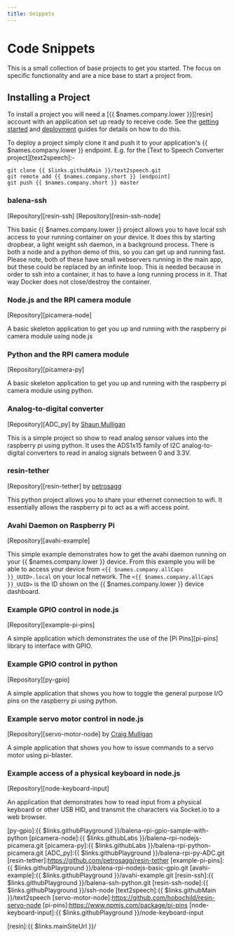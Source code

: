 ```yaml
---
title: Snippets
---
```


# Code Snippets

This is a small collection of base projects to get you started. The focus on specific functionality and are a nice base to start a project from.

## Installing a Project

To install a project you will need a [{{ $names.company.lower }}][resin] account with an
application set up ready to receive code. See the
[getting started][getting-started] and [deployment][deploy] guides for details
on how to do this.

To deploy a project simply clone it and push it to your application's {{ $names.company.lower }}
endpoint. E.g. for the [Text to Speech Converter project][text2speech]:-

```
git clone {{ $links.githubMain }}/text2speech.git
git remote add {{ $names.company.short }} [endpoint]
git push {{ $names.company.short }} master
```


### balena-ssh

[Repository][resin-ssh]
[Repository][resin-ssh-node]

This basic {{ $names.company.lower }} project allows you to have local ssh access to your running container on your device. It does this by starting dropbear, a light weight ssh daemon, in a background process. There is both a node and a python demo of this, so you can get up and running fast. Please note, both of these have small webservers running in the main app, but these could be replaced by an infinite loop. This is needed because in order to ssh into a container, it has to have a long running process in it. That way Docker does not close/destroy the container.

### Node.js and the RPI camera module
[Repository][picamera-node]

A basic skeleton application to get you up and running with the raspberry pi camera module using node.js

### Python and the RPI camera module
[Repository][picamera-py]

A basic skeleton application to get you up and running with the raspberry pi camera module using python.

### Analog-to-digital converter

[Repository][ADC_py] by [Shaun Mulligan][shaun-mulligan]

This is a simple project so show to read analog sensor values into the raspberry pi using python. It uses the ADS1x15 family of I2C analog-to-digital converters to read in analog signals between 0 and 3.3V.

### resin-tether

[Repository][resin-tether] by [petrosagg][petrosagg]

This python project allows you to share your ethernet connection to wifi. It essentially allows the raspberry pi to act as a wifi access point.

### Avahi Daemon on Raspberry Pi

[Repository][avahi-example]

This simple example demonstrates how to get the avahi daemon running on your {{ $names.company.lower }} device. From this example you will be able to access your device from `<{{ $names.company.allCaps }}_UUID>.local` on your local network. The `<{{ $names.company.allCaps }}_UUID>` is the ID shown on the {{ $names.company.lower }} device dashboard.

### Example GPIO control in node.js

[Repository][example-pi-pins]

A simple application which demonstrates the use of the [Pi Pins][pi-pins]
library to interface with GPIO.

### Example GPIO control in python

[Repository][py-gpio]

A simple application that shows you how to toggle the general purpose I/O pins on the raspberry pi using python.

### Example servo motor control in node.js

[Repository][servo-motor-node] by [Craig Mulligan][craig-mulligan]

A simple application that shows you how to issue commands to a servo motor using pi-blaster.

### Example access of a physical keyboard in node.js

[Repository][node-keyboard-input]

An application that demonstrates how to read input from a physical keyboard or other USB HID, and transmit the characters via Socket.io to a web browser.


<!-- ###Code Snippets Links -->

[py-gpio]:{{ $links.githubPlayground }}/balena-rpi-gpio-sample-with-python
[picamera-node]:{{ $links.githubLabs }}/balena-rpi-nodejs-picamera.git
[picamera-py]:{{ $links.githubLabs }}/balena-rpi-python-picamera.git
[ADC_py]:{{ $links.githubPlayground }}/balena-rpi-py-ADC.git
[resin-tether]:https://github.com/petrosagg/resin-tether
[example-pi-pins]:{{ $links.githubPlayground }}/balena-rpi-nodejs-basic-gpio.git
[avahi-example]:{{ $links.githubPlayground }}/avahi-example.git
[resin-ssh]:{{ $links.githubPlayground }}/balena-ssh-python.git
[resin-ssh-node]:{{ $links.githubPlayground }}/ssh-node
[text2speech]:{{ $links.githubMain }}/text2speech
[servo-motor-node]:https://github.com/hobochild/resin-servo-node
[pi-pins]:https://www.npmjs.com/package/pi-pins
[node-keyboard-input]:{{ $links.githubPlayground }}/node-keyboard-input

<!-- ###Team Github name links -->

[shaun-mulligan]:https://github.com/shaunmulligan
[craig-mulligan]:https://github.com/hobochild
[aleksis]:https://github.com/abresas/
[lifeeth]:https://bitbucket.org/lifeeth/
[alex]:https://github.com/alexandrosm
[petrosagg]:https://github.com/petrosagg
[nghiant2710]:https://github.com/nghiant2710

[deploy]:/deployment/deployment
[getting-started]:/installing/gettingStarted
[resin]:{{ $links.mainSiteUrl }}/
